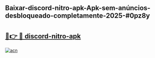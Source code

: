 ## Baixar-discord-nitro-apk-Apk-sem-anúncios-desbloqueado-completamente-2025-#0pz8y

# <h2><a href="https://ainizakaria.my?title=discord-nitro-apk&ref=22M">🔗👉 🔴 discord-nitro-apk</a></h2>

[![acn](https://github.com/user-attachments/assets/0f9c940e-d8b0-45ae-aac7-cd30a18b3e1c)](https://ainizakaria.my?title=discord-nitro-apk&ref=22M)

